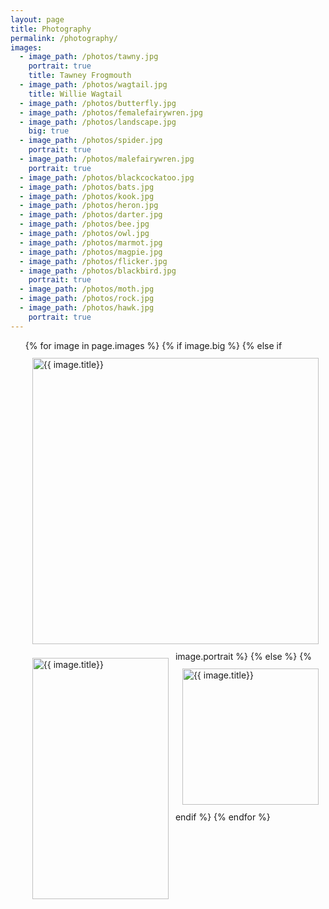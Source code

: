 ```yaml
---
layout: page
title: Photography
permalink: /photography/
images:
  - image_path: /photos/tawny.jpg
    portrait: true
    title: Tawney Frogmouth
  - image_path: /photos/wagtail.jpg
    title: Willie Wagtail
  - image_path: /photos/butterfly.jpg
  - image_path: /photos/femalefairywren.jpg
  - image_path: /photos/landscape.jpg
    big: true
  - image_path: /photos/spider.jpg
    portrait: true
  - image_path: /photos/malefairywren.jpg
    portrait: true
  - image_path: /photos/blackcockatoo.jpg
  - image_path: /photos/bats.jpg
  - image_path: /photos/kook.jpg
  - image_path: /photos/heron.jpg
  - image_path: /photos/darter.jpg
  - image_path: /photos/bee.jpg
  - image_path: /photos/owl.jpg
  - image_path: /photos/marmot.jpg
  - image_path: /photos/magpie.jpg
  - image_path: /photos/flicker.jpg
  - image_path: /photos/blackbird.jpg
    portrait: true
  - image_path: /photos/moth.jpg
  - image_path: /photos/rock.jpg
  - image_path: /photos/hawk.jpg
    portrait: true
---
```


<style type="text/css">
#wrap {
  overflow: hidden;
}
.box {
  width: 50%;
  padding-bottom: 50%;
  position: relative;
  float: left;
}
.longbox {
  width: 50%;
  padding-bottom: 85%;
  position: relative;
  float: left;
}
.bigbox {
  width: 100%;
  padding-bottom: 100%;
  position: relative;
  float: left;
}
.innerContent {
  position: absolute;
  left: 1px;
  right: 1px;
  top: 1px;
  bottom: 1px;
  padding: 10px;
}
</style>


<ul class="photo-gallery">
<div id="wrap">
  {% for image in page.images %}
  {% if image.big %}
    <div class="bigbox">
      <div class="innerContent">
        <img width="100%" src="{{ image.image_path }}" alt="{{ image.title}}"/>
      </div>
    </div>
  {% else if image.portrait %}
    <div class="longbox">
      <div class="innerContent">
        <img width="100%" src="{{ image.image_path }}" alt="{{ image.title}}"/>
      </div>
    </div>
  {% else %}
    <div class="box">
      <div class="innerContent">
        <img width="100%" src="{{ image.image_path }}" alt="{{ image.title}}"/>
      </div>
    </div>
  {% endif %}
  {% endfor %}
</div>
</ul>


<!-- <ul class="photo-gallery">
<div id="wrap">
  {% for image in page.images %}
  <div class="box">
    <div class="innerContent">
      {% if image.portrait %}
      <img height="100%" src="{{ image.image_path }}" alt="{{ image.title}}"/>
      {% else %}
      <img width="100%" src="{{ image.image_path }}" alt="{{ image.title}}"/>
      {% endif %}
    </div>
  </div>
  {% endfor %}
</div>
</ul> -->
